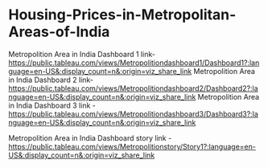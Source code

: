 # Housing-Prices-in-Metropolitan-Areas-of-India


Metropolition Area in India Dashboard 1 link-https://public.tableau.com/views/Metropolitiondashboard1/Dashboard1?:language=en-US&:display_count=n&:origin=viz_share_link
Metropolition Area in India Dashboard 2 link-https://public.tableau.com/views/Metropolitiondashboard2/Dashboard2?:language=en-US&:display_count=n&:origin=viz_share_link
Metropolition Area in India Dashboard 3 link -https://public.tableau.com/views/Metropolitiondashboard3/Dashboard3?:language=en-US&:display_count=n&:origin=viz_share_link

Metropolition Area in India Dashboard story link -https://public.tableau.com/views/Metropolitionstory/Story1?:language=en-US&:display_count=n&:origin=viz_share_link
